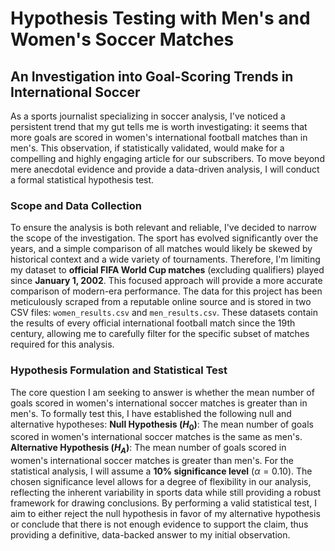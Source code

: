 # Hypothesis Testing with Men's and Women's Soccer Matches

## An Investigation into Goal-Scoring Trends in International Soccer

As a sports journalist specializing in soccer analysis, I've noticed a persistent trend that my gut tells me is worth investigating: it seems that more goals are scored in women's international football matches than in men's. This observation, if statistically validated, would make for a compelling and highly engaging article for our subscribers. To move beyond mere anecdotal evidence and provide a data-driven analysis, I will conduct a formal statistical hypothesis test.

### Scope and Data Collection

To ensure the analysis is both relevant and reliable, I've decided to narrow the scope of the investigation. The sport has evolved significantly over the years, and a simple comparison of all matches would likely be skewed by historical context and a wide variety of tournaments. Therefore, I'm limiting my dataset to **official FIFA World Cup matches** (excluding qualifiers) played since **January 1, 2002**. This focused approach will provide a more accurate comparison of modern-era performance.
The data for this project has been meticulously scraped from a reputable online source and is stored in two CSV files: `women_results.csv` and `men_results.csv`. These datasets contain the results of every official international football match since the 19th century, allowing me to carefully filter for the specific subset of matches required for this analysis.

### Hypothesis Formulation and Statistical Test

The core question I am seeking to answer is whether the mean number of goals scored in women's international soccer matches is greater than in men's. To formally test this, I have established the following null and alternative hypotheses:
**Null Hypothesis ($H_0$)**: The mean number of goals scored in women's international soccer matches is the same as men's.
**Alternative Hypothesis ($H_A$)**: The mean number of goals scored in women's international soccer matches is greater than men's.
For the statistical analysis, I will assume a **10% significance level** ($\alpha = 0.10$). The chosen significance level allows for a degree of flexibility in our analysis, reflecting the inherent variability in sports data while still providing a robust framework for drawing conclusions. By performing a valid statistical test, I aim to either reject the null hypothesis in favor of my alternative hypothesis or conclude that there is not enough evidence to support the claim, thus providing a definitive, data-backed answer to my initial observation. 
